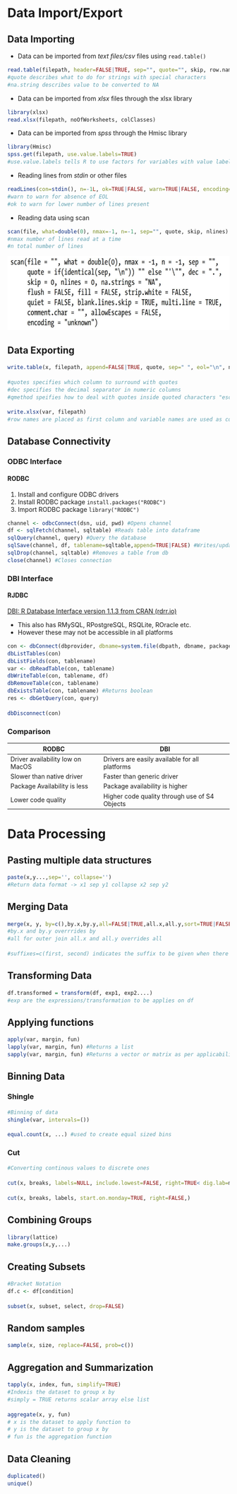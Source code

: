 # Data Import/Export
## Data Importing

- Data can be imported from _text files/csv_ files using `read.table()`
```R
read.table(filepath, header=FALSE|TRUE, sep="", quote="", skip, row.names, col.names, na.string, colClasses, stringAsFactors=TRUE|FALSE, ??text)
#quote describes what to do for strings with special characters
#na.string describes value to be converted to NA
```

- Data can be imported from _xlsx_ files through the xlsx library
```R
library(xlsx)
read.xlsx(filepath, noOfWorksheets, colClasses)
```

- Data can be imported from *spss* through the Hmisc library
```R
library(Hmisc)
spss.get(filepath, use.value.labels=TRUE)
#use.value.labels tells R to use factors for variables with value labels
```

- Reading lines from *stdin* or other files
```R
readLines(con=stdin(), n=-1L, ok=TRUE|FALSE, warn=TRUE|FALSE, encoding="unknown")
#warn to warn for absence of EOL
#ok to warn for lower number of lines present
```

- Reading data using scan
```R
scan(file, what=double(0), nmax=-1, n=-1, sep="", quote, skip, nlines)
#nmax number of lines read at a time 
#n total number of lines
```

![](./scan.png)


## Data Exporting

```R
write.table(x, filepath, append=FALSE|TRUE, quote, sep=" ", eol="\n", na, dec, row.names=TRUE|FALSE, col.names=TRUE|FALSE, qmethod=c("escape", "double"))

#quotes specifies which column to surround with quotes
#dec specifies the decimal separator in numeric columns
#qmethod speifies how to deal with quotes inside quoted characters "escape" uses '\' and "double" transforms " to ""

write.xlsx(var, filepath)
#row names are placed as first column and variable names are used as column names
```

## Database Connectivity
### ODBC Interface
#### RODBC
1. Install and configure ODBC drivers
2. Install RODBC package `install.packages("RODBC")`
3. Import RODBC package `library("RODBC")`
```R
channel <- odbcConnect(dsn, uid, pwd) #Opens channel
df <- sqlFetch(channel, sqltable) #Reads table into dataframe
sqlQuery(channel, query) #Query the database
sqlSave(channel, df, tablename=sqltable,append=TRUE|FALSE) #Writes/updates df to table
sqlDrop(channel, sqltable) #Removes a table from db
close(channel) #Closes connection
```

### DBI Interface
#### RJDBC
[DBI: R Database Interface version 1.1.3 from CRAN (rdrr.io)](https://rdrr.io/cran/DBI/)
- This also has RMySQL, RPostgreSQL, RSQLite, ROracle etc.
- However these may not be accessible in all platforms

```R
con <- dbConnect(dbprovider, dbname=system.file(dbpath, dbname, package))
dbListTables(con)
dbListFields(con, tablename)
var <- dbReadTable(con, tablename)
dbWriteTable(con, tablename, df)
dbRemoveTable(con, tablename)
dbExistsTable(con, tablename) #Returns boolean 
res <- dbGetQuery(con, query)

dbDisconnect(con)
```


### Comparison

| RODBC | DBI |
|-|-|
| Driver availability low on MacOS | Drivers are easily available for all platforms |
| Slower than native driver | Faster than generic driver|
| Package Availability is less | Package availability is higher |
| Lower code quality | Higher code quality through use of S4 Objects | 

# Data Processing

## Pasting multiple data structures

```R
paste(x,y...,sep='', collapse='')
#Return data format -> x1 sep y1 collapse x2 sep y2
```
## Merging Data

```R
merge(x, y, by=c(),by.x,by.y,all=FALSE|TRUE,all.x,all.y,sort=TRUE|FALSE,suffixes,incomparables)
#by.x and by.y overrrides by
#all for outer join all.x and all.y overrides all

#suffixes=c(first, second) indicates the suffix to be given when there are columns with the same names
```
## Transforming Data

```R
df.transformed = transform(df, exp1, exp2....)
#exp are the expressions/transformation to be applies on df
```
## Applying functions

```R
apply(var, margin, fun)
lapply(var, margin, fun) #Returns a list 
sapply(var, margin, fun) #Returns a vector or matrix as per applicability
```
## Binning Data
### Shingle
```R
#Binning of data
shingle(var, intervals=())

equal.count(x, ...) #used to create equal sized bins
```
### Cut
```R
#Converting continous values to discrete ones

cut(x, breaks, labels=NULL, include.lowest=FALSE, right=TRUE< dig.lab=m, ordered_result=FALSE,...)

cut(x, breaks, labels, start.on.monday=TRUE, right=FALSE,)
```
## Combining Groups
```R
library(lattice)
make.groups(x,y,...)
```
## Creating Subsets
```R
#Bracket Notation
df.c <- df[condition]

subset(x, subset, select, drop=FALSE)
```
## Random samples
```R
sample(x, size, replace=FALSE, prob=c())
```
## Aggregation and Summarization
```R
tapply(x, index, fun, simplify=TRUE)
#Indexis the dataset to group x by
#simply = TRUE returns scalar array else list

aggregate(x, y, fun)
# x is the dataset to apply function to
# y is the dataset to group x by
# fun is the aggregation function
```
## Data Cleaning
```R
duplicated()
unique()
```